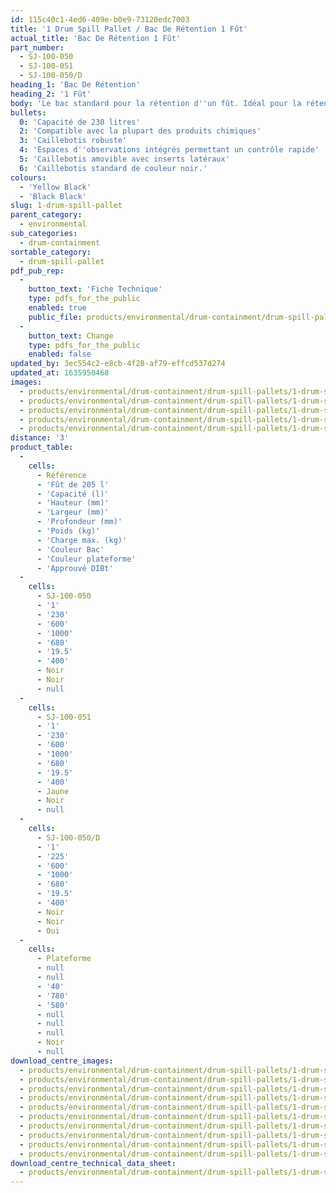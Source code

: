 ```yaml
---
id: 115c40c1-4ed6-409e-b0e9-73120edc7003
title: '1 Drum Spill Pallet / Bac De Rétention 1 Fût'
actual_title: 'Bac De Rétention 1 Fût'
part_number:
  - SJ-100-050
  - SJ-100-051
  - SJ-100-050/D
heading_1: 'Bac De Rétention'
heading_2: '1 Fût'
body: 'Le bac standard pour la rétention d''un fût. Idéal pour la rétention de fûts contenant des liquides et des produits chimiques dangereux.'
bullets:
  0: 'Capacité de 230 litres'
  2: 'Compatible avec la plupart des produits chimiques'
  3: 'Caillebotis robuste'
  4: 'Espaces d''observations intégrés permettant un contrôle rapide'
  5: 'Caillebotis amovible avec inserts latéraux'
  6: 'Caillebotis standard de couleur noir.'
colours:
  - 'Yellow Black'
  - 'Black Black'
slug: 1-drum-spill-pallet
parent_category:
  - environmental
sub_categories:
  - drum-containment
sortable_category:
  - drum-spill-pallet
pdf_pub_rep:
  -
    button_text: 'Fiche Technique'
    type: pdfs_for_the_public
    enabled: true
    public_file: products/environmental/drum-containment/drum-spill-pallets/1-drum-spill-pallet/pdf-lr/EV-Spill-Pallet-(1-Drum)-TD_FR.pdf
  -
    button_text: Change
    type: pdfs_for_the_public
    enabled: false
updated_by: 3ec554c2-e8cb-4f28-af79-effcd537d274
updated_at: 1635950468
images:
  - products/environmental/drum-containment/drum-spill-pallets/1-drum-spill-pallet/images-lr/SJ-100-051_03.jpg
  - products/environmental/drum-containment/drum-spill-pallets/1-drum-spill-pallet/images-lr/SJ-100-051_01.jpg
  - products/environmental/drum-containment/drum-spill-pallets/1-drum-spill-pallet/images-lr/SJ-100-051_02.jpg
  - products/environmental/drum-containment/drum-spill-pallets/1-drum-spill-pallet/images-lr/SJ-100-050_01.jpg
  - products/environmental/drum-containment/drum-spill-pallets/1-drum-spill-pallet/images-lr/SJ-100-050_02.jpg
distance: '3'
product_table:
  -
    cells:
      - Référence
      - 'Fût de 205 l'
      - 'Capacité (l)'
      - 'Hauteur (mm)'
      - 'Largeur (mm)'
      - 'Profondeur (mm)'
      - 'Poids (kg)'
      - 'Charge max. (kg)'
      - 'Couleur Bac'
      - 'Couleur plateforme'
      - 'Approuvé DIBt'
  -
    cells:
      - SJ-100-050
      - '1'
      - '230'
      - '600'
      - '1000'
      - '680'
      - '19.5'
      - '400'
      - Noir
      - Noir
      - null
  -
    cells:
      - SJ-100-051
      - '1'
      - '230'
      - '600'
      - '1000'
      - '680'
      - '19.5'
      - '400'
      - Jaune
      - Noir
      - null
  -
    cells:
      - SJ-100-050/D
      - '1'
      - '225'
      - '600'
      - '1000'
      - '680'
      - '19.5'
      - '400'
      - Noir
      - Noir
      - Oui
  -
    cells:
      - Plateforme
      - null
      - null
      - '40'
      - '780'
      - '580'
      - null
      - null
      - null
      - Noir
      - null
download_centre_images:
  - products/environmental/drum-containment/drum-spill-pallets/1-drum-spill-pallet/images-hr/SJ-100-051_01.jpg
  - products/environmental/drum-containment/drum-spill-pallets/1-drum-spill-pallet/images-hr/SJ-100-051_02.jpg
  - products/environmental/drum-containment/drum-spill-pallets/1-drum-spill-pallet/images-hr/SJ-100-051_03.jpg
  - products/environmental/drum-containment/drum-spill-pallets/1-drum-spill-pallet/images-hr/SJ-100-051_04.jpg
  - products/environmental/drum-containment/drum-spill-pallets/1-drum-spill-pallet/images-hr/SJ-100-051_05.jpg
  - products/environmental/drum-containment/drum-spill-pallets/1-drum-spill-pallet/images-hr/SJ-100-050_01.jpg
  - products/environmental/drum-containment/drum-spill-pallets/1-drum-spill-pallet/images-hr/SJ-100-050_02.jpg
  - products/environmental/drum-containment/drum-spill-pallets/1-drum-spill-pallet/images-hr/SJ-100-050_03.jpg
  - products/environmental/drum-containment/drum-spill-pallets/1-drum-spill-pallet/images-hr/SJ-100-050_04.jpg
  - products/environmental/drum-containment/drum-spill-pallets/1-drum-spill-pallet/images-hr/SJ-100-050_05.jpg
download_centre_technical_data_sheet:
  - products/environmental/drum-containment/drum-spill-pallets/1-drum-spill-pallet/pdf-hr/EV-Spill-Pallet-(1-Drum)-TD_FR.pdf
---
```

